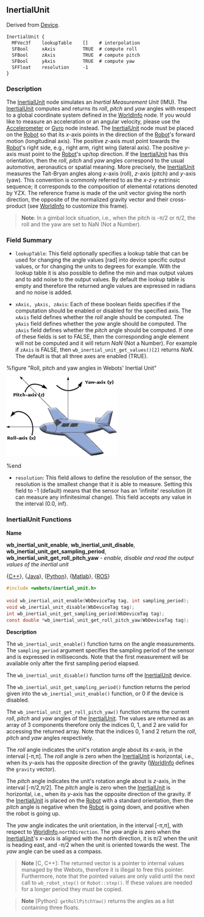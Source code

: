 ## InertialUnit

Derived from [Device](device.md).

```
InertialUnit {
  MFVec3f    lookupTable    []    # interpolation
  SFBool     xAxis          TRUE  # compute roll
  SFBool     zAxis          TRUE  # compute pitch
  SFBool     yAxis          TRUE  # compute yaw
  SFFloat    resolution     -1
}
```

### Description

The [InertialUnit](#inertialunit) node simulates an *Inertial Measurement Unit*
(IMU). The [InertialUnit](#inertialunit) computes and returns its *roll*,
*pitch* and *yaw* angles with respect to a global coordinate system defined in
the [WorldInfo](worldinfo.md) node. If you would like to measure an acceleration
or an angular velocity, please use the [Accelerometer](accelerometer.md) or
[Gyro](gyro.md) node instead. The [InertialUnit](#inertialunit) node must be
placed on the [Robot](robot.md) so that its *x*-axis points in the direction of
the [Robot](robot.md)'s forward motion (longitudinal axis). The positive
*z*-axis must point towards the [Robot](robot.md)'s right side, e.g., right arm,
right wing (lateral axis). The positive *y*-axis must point to the
[Robot](robot.md)'s up/top direction. If the [InertialUnit](#inertialunit) has
this orientation, then the *roll*, *pitch* and *yaw* angles correspond to the
usual automotive, aeronautics or spatial meaning.  More precisely, the
[InertialUnit](#inertialunit) measures the Tait-Bryan angles along *x*-axis
(roll), *z*-axis (pitch) and *y*-axis (yaw). This convention is commonly
referred to as the *x-z-y* extrinsic sequence; it corresponds to the composition
of elemental rotations denoted by YZX. The reference frame is made of the unit
vector giving the north direction, the opposite of the normalized gravity vector
and their cross-product (see [WorldInfo](worldinfo.md) to customize this frame).

> **Note**:
In a gimbal lock situation, i.e., when the pitch is -π/2 or π/2, the roll and
the yaw are set to NaN (Not a Number).

### Field Summary

- `lookupTable`: This field optionally specifies a lookup table that can be used
for changing the angle values [rad] into device specific output values, or for
changing the units to degrees for example. With the lookup table it is also
possible to define the min and max output values and to add noise to the output
values. By default the lookup table is empty and therefore the returned angle
values are expressed in radians and no noise is added.

- `xAxis, yAxis, zAxis`: Each of these boolean fields specifies if the computation
should be enabled or disabled for the specified axis. The `xAxis` field defines
whether the *roll* angle should be computed. The `yAxis` field defines whether
the *yaw* angle should be computed. The `zAxis` field defines whether the
*pitch* angle should be computed. If one of these fields is set to FALSE, then
the corresponding angle element will not be computed and it will return *NaN*
(Not a Number). For example if `zAxis` is FALSE, then
`wb_inertial_unit_get_values()[2]` returns *NaN*. The default is that all three
axes are enabled (TRUE).

%figure "Roll, pitch and yaw angles in Webots' Inertial Unit"

![roll_pitch_yaw.png](images/roll_pitch_yaw.png)

%end

- `resolution`: This field allows to define the resolution of the sensor, the
resolution is the smallest change that it is able to measure. Setting this field
to -1 (default) means that the sensor has an 'infinite' resolution (it can
measure any infinitesimal change). This field accepts any value in the interval
(0.0, inf).

### InertialUnit Functions

**Name**

**wb\_inertial\_unit\_enable**, **wb\_inertial\_unit\_disable**, **wb\_inertial\_unit\_get\_sampling\_period**, **wb\_inertial\_unit\_get\_roll\_pitch\_yaw** - *enable, disable and read the output values of the inertial unit*

{[C++](cpp-api.md#cpp_inertial_unit)}, {[Java](java-api.md#java_inertial_unit)}, {[Python](python-api.md#python_inertial_unit)}, {[Matlab](matlab-api.md#matlab_inertial_unit)}, {[ROS](ros-api.md)}

```c
#include <webots/inertial_unit.h>

void wb_inertial_unit_enable(WbDeviceTag tag, int sampling_period);
void wb_inertial_unit_disable(WbDeviceTag tag);
int wb_inertial_unit_get_sampling_period(WbDeviceTag tag);
const double *wb_inertial_unit_get_roll_pitch_yaw(WbDeviceTag tag);
```

**Description**

The `wb_inertial_unit_enable()` function turns on the angle measurements.
The `sampling_period` argument specifies the sampling period of the sensor and is expressed in milliseconds.
Note that the first measurement will be available only after the first sampling period elapsed.

The `wb_inertial_unit_disable()` function turns off the
[InertialUnit](#inertialunit) device.

The `wb_inertial_unit_get_sampling_period()` function returns the period given
into the `wb_inertial_unit_enable()` function, or 0 if the device is disabled.

The `wb_inertial_unit_get_roll_pitch_yaw()` function returns the current *roll*,
*pitch* and *yaw* angles of the [InertialUnit](#inertialunit). The values are
returned as an array of 3 components therefore only the indices 0, 1, and 2 are
valid for accessing the returned array. Note that the indices 0, 1 and 2 return
the *roll*, *pitch* and *yaw* angles respectively.

The *roll* angle indicates the unit's rotation angle about its *x*-axis, in the
interval [-π,π]. The *roll* angle is zero when the
[InertialUnit](#inertialunit) is horizontal, i.e., when its *y*-axis has the
opposite direction of the gravity ([WorldInfo](worldinfo.md) defines the
`gravity` vector).

The *pitch* angle indicates the unit's rotation angle about is *z*-axis, in the
interval [-π/2,π/2]. The *pitch* angle is zero when the
[InertialUnit](#inertialunit) is horizontal, i.e., when its *y*-axis has the
opposite direction of the gravity. If the [InertialUnit](#inertialunit) is
placed on the [Robot](robot.md) with a standard orientation, then the *pitch*
angle is negative when the [Robot](robot.md) is going down, and positive when
the robot is going up.

The *yaw* angle indicates the unit orientation, in the interval [-π,π], with
respect to [WorldInfo](worldinfo.md).`northDirection`. The *yaw* angle is zero
when the [InertialUnit](#inertialunit)'s *x*-axis is aligned with the north
direction, it is π/2 when the unit is heading east, and -π/2 when the unit is
oriented towards the west. The *yaw* angle can be used as a compass.

> **Note** [C, C++]:
The returned vector is a pointer to internal values managed by the Webots,
therefore it is illegal to free this pointer. Furthermore, note that the pointed
values are only valid until the next call to `wb_robot_step()` or
`Robot::step()`. If these values are needed for a longer period they must be
copied.

<!-- -->

> **Note** [Python]:
`getRollPitchYaw()` returns the angles as a list containing three floats.
